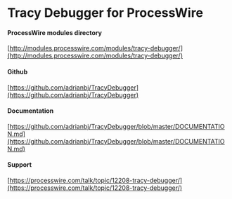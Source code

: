 # Tracy Debugger for ProcessWire

#### ProcessWire modules directory
[http://modules.processwire.com/modules/tracy-debugger/](http://modules.processwire.com/modules/tracy-debugger/)

#### Github
[https://github.com/adrianbj/TracyDebugger](https://github.com/adrianbj/TracyDebugger)

#### Documentation
[https://github.com/adrianbj/TracyDebugger/blob/master/DOCUMENTATION.md](https://github.com/adrianbj/TracyDebugger/blob/master/DOCUMENTATION.md)

#### Support
[https://processwire.com/talk/topic/12208-tracy-debugger/](https://processwire.com/talk/topic/12208-tracy-debugger/)